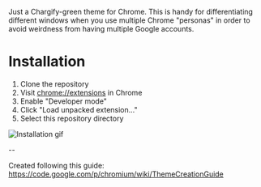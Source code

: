 Just a Chargify-green theme for Chrome.  This is handy for differentiating different windows when you use multiple Chrome "personas" in order to avoid weirdness from having multiple Google accounts.

# Installation

1. Clone the repository
2. Visit <chrome://extensions> in Chrome
3. Enable "Developer mode"
4. Click "Load unpacked extension..."
5. Select this repository directory

![Installation gif](https://s3.amazonaws.com/f.cl.ly/items/0O3d1W341t063P002j3v/Screen%20Recording%202015-07-29%20at%2003.09%20PM.gif)

--

Created following this guide: https://code.google.com/p/chromium/wiki/ThemeCreationGuide

